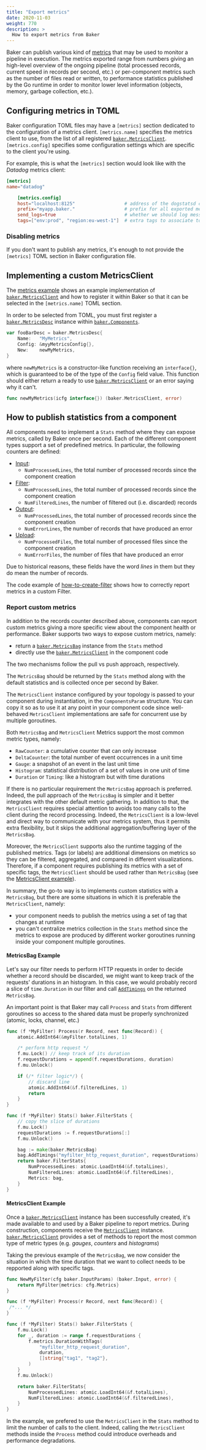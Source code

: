```yaml
---
title: "Export metrics"
date: 2020-11-03
weight: 770
description: >
  How to export metrics from Baker
---
```


Baker can publish various kind of [metrics](/docs/core-concepts/#metrics) that may
be used to monitor a pipeline in execution. The metrics exported range from numbers
giving an high-level overview of the ongoing pipeline (total processed records, 
current speed in records per second, etc.) or per-component metrics such as the 
number of files read or written, to performance statistics published by the Go 
runtime in order to monitor lower level information (objects, memory, garbage 
collection, etc.).

## Configuring metrics in TOML

Baker configuration TOML files may have a `[metrics]` section dedicated to the 
configuration of a metrics client.
`[metrics.name]` specifies the metrics client to use, from the list of all registered 
[`baker.MetricsClient`](https://pkg.go.dev/github.com/AdRoll/baker#MetricsClient).
`[metrics.config]` specifies some configuration settings which are specific to 
the client you're using.

For example, this is what the `[metrics]` section would look like with the *Datadog*
metrics client:

```toml
[metrics]
name="datadog"

    [metrics.config]
    host="localhost:8125"                  # address of the dogstatsd client to which send metrics to
    prefix="myapp.baker."                  # prefix for all exported metric names
    send_logs=true                         # whether we should log messages (as Dogstatd events) or not 
    tags=["env:prod", "region:eu-west-1"]  # extra tags to associate to all exported metrics 
```

### Disabling metrics

If you don't want to publish any metrics, it's enough to not provide the `[metrics]` TOML 
section in Baker configuration file.

## Implementing a custom MetricsClient

The [metrics example](https://github.com/AdRoll/baker/tree/main/examples/metrics) shows an
example implementation of
[`baker.MetricsClient`](https://pkg.go.dev/github.com/AdRoll/baker#MetricsClient)
and how to register it within Baker so that it can be selected in the
`[metrics.name]` TOML section.

In order to be selected from TOML, you must first register a 
[`baker.MetricsDesc`](https://pkg.go.dev/github.com/AdRoll/baker#MetricsDesc) 
instance within [`baker.Components`](https://pkg.go.dev/github.com/AdRoll/baker#Components).

```go
var fooBarDesc = baker.MetricsDesc{
	Name:   "MyMetrics",
	Config: &myyMetricsConfig{},
	New:    newMyMetrics,
}
```

where `newMyMetrics` is a constructor-like function receiving an `interface{}`,
which is guaranteed to be of the type of the `Config` field value. This function
should either return a ready to use
[`baker.MetricsClient`](https://pkg.go.dev/github.com/AdRoll/baker#MetricsClient)
or an error saying why it can't.

```go
func newMyMetrics(icfg interface{}) (baker.MetricsClient, error)
```

## How to publish statistics from a component

All components need to implement a `Stats` method where they can expose metrics, called 
by Baker once per second. Each of the different component types support a set of predefined
metrics. In particular, the following counters are defined:

- [Input](https://pkg.go.dev/github.com/AdRoll/baker#InputStats):
    - `NumProcessedLines`, the total number of processed records since the component creation
- [Filter](https://pkg.go.dev/github.com/AdRoll/baker#FilterStats):
    - `NumProcessedLines`, the total number of processed records since the component creation
    - `NumFilteredLines`, the number of filtered out (i.e. discarded) records
- [Output](https://pkg.go.dev/github.com/AdRoll/baker#OutputStats):
    - `NumProcessedLines`, the total number of processed records since the component creation
    - `NumErrorLines`, the number of records that have produced an error
- [Upload](https://pkg.go.dev/github.com/AdRoll/baker#UploadStats):
    - `NumProcessedFiles`, the total number of processed files since the component creation
    - `NumErrorFiles`, the number of files that have produced an error

Due to historical reasons, these fields have the word _lines_ in them but they do 
mean the number of records.

The code example of 
[how-to-create-filter](https://getbaker.io/docs/how-tos/create_filter/#processing-records) 
shows how to correctly report metrics in a custom Filter.

### Report custom metrics

In addition to the records counter described above, components can report custom metrics
giving a more specific view about the component health or performance.
Baker supports two ways to expose custom metrics, namely:

- return a 
[`baker.MetricsBag`](https://pkg.go.dev/github.com/AdRoll/baker#MetricsBag)
instance from the `Stats` method 
- directly use the 
[`baker.MetricsClient`](https://pkg.go.dev/github.com/AdRoll/baker#MetricsClient) in 
the component code

The two mechanisms follow the pull vs push approach, respectively.

The `MetricsBag` should be returned by the `Stats` method along with the default
statistics and is collected once per second by Baker. 

The `MetricsClient` instance configured by your topology is passed to your 
component during instantiation, in the `ComponentsParam` structure. You can copy it 
so as to use it at any point in your component code since well-behaved `MetricsClient` 
implementations are safe for concurrent use by multiple goroutines.

Both `MetricsBag` and `MetricsClient` Metrics support the most common metric types,
namely:
- `RawCounter`: a cumulative counter that can only increase
- `DeltaCounter`: the total number of event occurrences in a unit time
- `Gauge`: a snapshot of an event in the last unit time
- `Histogram`: statistical distribution of a set of values in one unit of time
- `Duration` or `Timing`: like a histogram but with time durations

If there is no particular requirement the `MetricsBag` approach is preferred. Indeed, 
the pull approach of the `MetricsBag` is simpler and it better integrates with the 
other default metric gathering. 
In addition to that, the `MetricsClient` requires special attention to avoids too
many calls to the client during the record processing.
Indeed, the `MetricsClient` is a low-level and direct way to communicate with your 
metrics system, thus it permits extra flexibility, but it skips the additional 
aggregation/buffering layer of the `MetricsBag`.

Moreover, the `MetricsClient` supports also the runtime tagging of the published metrics.
Tags (or labels) are additional dimensions on metrics so they can be filtered, 
aggregated, and compared in different visualizations.
Therefore, if a component requires publishing its metrics with a set of specific tags, 
the `MetricsClient` should be used rather than `MetricsBag` (see the 
[MetricsClient example](/docs/how-tos/metrics/#metricsclient-example)).

In summary, the go-to way is to implements custom statistics with a `MetricsBag`, but 
there are some situations in which it is preferable the `MetricsClient`, namely:
- your component needs to publish the metrics using a set of tag that changes at runtime
- you can't centralize metrics collection in the `Stats` method since the metrics 
to expose are produced by different worker goroutines running inside your component 
multiple goroutines.

#### MetricsBag Example

Let's say our filter needs to perform HTTP requests in order to decide whether a 
record should be discarded, we might want to keep track of the requests' durations 
in an histogram. In this case, we would probably record a slice of `time.Duration` in 
our filter and call 
[`AddTimings`](https://pkg.go.dev/github.com/AdRoll/baker#MetricsBag.AddTimings) on
the returned `MetricsBag`.

An important point is that Baker may call `Process` and `Stats` from different goroutines
so access to the shared data must be properly synchronized (atomic, locks, channel, etc.)

```go
func (f *MyFilter) Process(r Record, next func(Record)) {
    atomic.AddInt64(&myFilter.totalLines, 1)

    /* perform http request */
    f.mu.Lock() // keep track of its duration
    f.requestDurations = append(f.requestDurations, duration)
    f.mu.Unlock()

    if (/* filter logic*/) {
        // discard line
        atomic.AddInt64(&f.filteredLines, 1)
        return
    }
}

func (f *MyFilter) Stats() baker.FilterStats {
    // copy the slice of durations
    f.mu.Lock()
    requestDurations := f.requestDurations[:]
    f.mu.Unlock()

    bag := make(baker.MetricsBag)
    bag.AddTimings("myfilter_http_request_duration", requestDurations)
    return baker.FilterStats{
        NumProcessedLines: atomic.LoadInt64(&f.totalLines),
        NumFilteredLines: atomic.LoadInt64(&f.filteredLines),
        Metrics: bag,
    }
}
```

#### MetricsClient Example

Once a 
[`baker.MetricsClient`](https://pkg.go.dev/github.com/AdRoll/baker#MetricsClient) 
instance has been successfully created, it's made available to and used by a Baker 
pipeline to report metrics. During construction, components receive the 
[`MetricsClient`](https://pkg.go.dev/github.com/AdRoll/baker#MetricsClient) instance.
[`baker.MetricsClient`](https://pkg.go.dev/github.com/AdRoll/baker#MetricsClient) 
provides a set of methods to report the most common type of metric types (e.g. 
*gauges*, *counters* and *histograms*)

Taking the previous example of the `MetricsBag`, we now consider the situation in 
which the time duration that we want to collect needs to be repported along with specific 
tags.

```go
func NewMyFilter(cfg baker.InputParams) (baker.Input, error) {
    return MyFilter{metrics: cfg.Metrics}
}

func (f *MyFilter) Process(r Record, next func(Record)) {
 /*... */
}

func (f *MyFilter) Stats() baker.FilterStats {
    f.mu.Lock()
    for _, duration := range f.requestDurations {
        f.metrics.DurationWithTags(
            "myfilter_http_request_duration", 
            duration, 
            []string{"tag1", "tag2"},
        )
    }
    f.mu.Unlock()

    return baker.FilterStats{
        NumProcessedLines: atomic.LoadInt64(&f.totalLines),
        NumFilteredLines: atomic.LoadInt64(&f.filteredLines),
    }
}
```

In the example, we prefered to use the `MetricsClient` in the `Stats` method to limit
the number of calls to the client. Indeed, calling the `MetricsClient` methods inside 
the `Process` method could introduce overheads and performance degradations.
